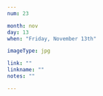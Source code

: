 ```yaml
---
num: 23

month: nov
day: 13
when: "Friday, November 13th"

imageType: jpg

link: ""
linkname: ""
notes: ""

---
```

